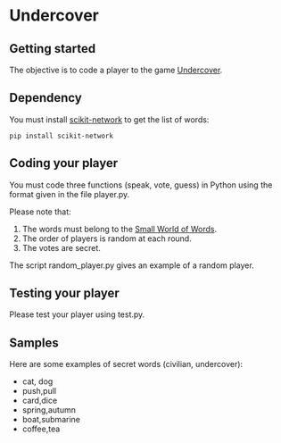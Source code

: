 # Undercover



## Getting started

The objective is to code a player to the game [Undercover](https://www.yanstarstudio.com/en/undercover-game/).

## Dependency

You must install [scikit-network](https://scikit-network.readthedocs.io/en/latest/) to get the list of words:

`pip install scikit-network`

## Coding your player

You must code three functions (speak, vote, guess) in Python using the format given in the file player.py.

Please note that:

1. The words must belong to the [Small World of Words](https://netset.telecom-paris.fr/pages/swow.html).
2. The order of players is random at each round.
3. The votes are secret.

The script random_player.py gives an example of a random player.

## Testing your player

Please test your player using test.py.

## Samples

Here are some examples of secret words (civilian, undercover):
- cat, dog
- push,pull
- card,dice
- spring,autumn
- boat,submarine
- coffee,tea